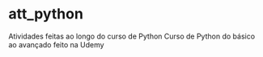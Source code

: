 # att_python
Atividades feitas ao longo do curso de Python 
Curso de Python do básico ao avançado feito na Udemy 
